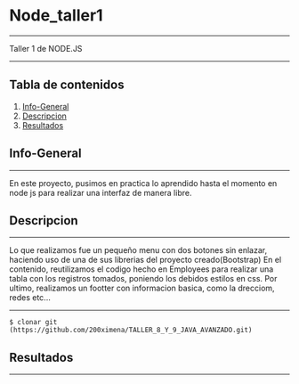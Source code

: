 # Node_taller1
***
Taller 1 de NODE.JS
****

## Tabla de contenidos

1. [Info-General](#info-general)
2. [Descripcion](#descripcion)
3. [Resultados](#resultados)


## Info-General
***
En este proyecto, pusimos en practica lo aprendido hasta el momento en node js para realizar una interfaz de manera libre.

## Descripcion
***
Lo que realizamos fue un pequeño menu con dos botones sin enlazar, haciendo uso de una de sus librerias del proyecto creado(Bootstrap)
En el contenido, reutilizamos el codigo hecho en Employees para realizar una tabla con los registros tomados, poniendo los debidos estilos en css.
Por ultimo, realizamos un footter con informacion basica, como la drecciom, redes etc...
***

```
$ clonar git (https://github.com/200ximena/TALLER_8_Y_9_JAVA_AVANZADO.git)
```
## Resultados
***
